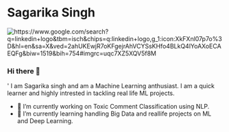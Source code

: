 # Sagarika Singh
![https://www.google.com/search?q=linkedin+logo&tbm=isch&chips=q:linkedin+logo,g_1:icon:XkFXnl07p7o%3D&hl=en&sa=X&ved=2ahUKEwjR7oKFgejrAhVCYSsKHfo4BLkQ4lYoAXoECAEQFg&biw=1519&bih=754#imgrc=uqc7XZ5XQV5f8M ](https://www.linkedin.com/in/sagarika99)

### Hi there 👋
' I am Sagarika singh and am a Machine Learning anthusiast. I am a quick learner and highly intrested in tackling real life ML projects.

- 🔭 I’m currently working on Toxic Comment Classification using NLP.
- 🌱 I’m currently learning handling Big Data and reallife projects on ML and Deep Learning.

